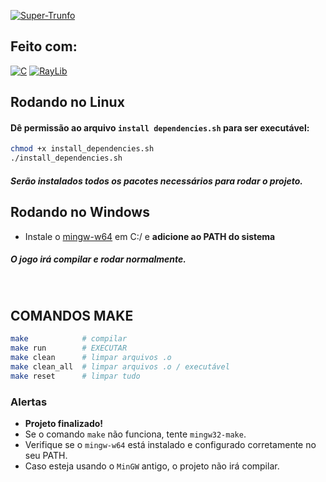 [![Super-Trunfo](assets/img/telas/tela_inicial_cpuwin(800x600).png)](Super-Trunfo)

## Feito com: 
[![C](https://img.shields.io/badge/C-00599C?style=for-the-badge&logo=c&logoColor=white)](#)
[![RayLib](https://img.shields.io/badge/RAYLIB-FFFFFF?style=for-the-badge&logo=raylib&logoColor=black)](https://github.com/raysan5/raylib/)

## Rodando no Linux
#### Dê permissão ao arquivo `install dependencies.sh` para ser executável:

```bash
chmod +x install_dependencies.sh
./install_dependencies.sh
```
##### Serão instalados todos os pacotes necessários para rodar o projeto.

## Rodando no Windows
- Instale o [mingw-w64](https://winlibs.com/) em C:/ e <strong>adicione ao PATH do sistema</strong>
##### O jogo irá compilar e rodar normalmente.
<br>

## COMANDOS MAKE

```bash
make            # compilar
make run        # EXECUTAR
make clean      # limpar arquivos .o
make clean_all  # limpar arquivos .o / executável
make reset      # limpar tudo
```

### Alertas
- <b>Projeto finalizado!</b>
- Se o comando `make` não funciona, tente `mingw32-make`.
- Verifique se o `mingw-w64` está instalado e configurado corretamente no seu PATH.
- Caso esteja usando o `MinGW` antigo, o projeto não irá compilar.
